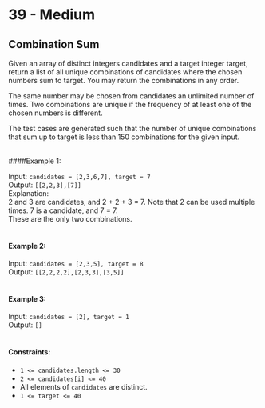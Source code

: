 # 39 - Medium
## Combination Sum
Given an array of distinct integers candidates and a target integer target, return a list of all unique combinations of candidates where the chosen numbers sum to target. You may return the combinations in any order.

The same number may be chosen from candidates an unlimited number of times. Two combinations are unique if the 
frequency
 of at least one of the chosen numbers is different.

The test cases are generated such that the number of unique combinations that sum up to target is less than 150 combinations for the given input.
<br/><br/>

####Example 1:

Input: `candidates = [2,3,6,7], target = 7`<br/>
Output: `[[2,2,3],[7]]`<br/>
Explanation:<br/>
2 and 3 are candidates, and 2 + 2 + 3 = 7.
Note that 2 can be used multiple times.
7 is a candidate, and 7 = 7.<br/>
These are the only two combinations.<br/>
<br/>

#### Example 2:

Input: `candidates = [2,3,5], target = 8`<br/>
Output: `[[2,2,2,2],[2,3,3],[3,5]]`<br/>
<br/>

#### Example 3:

Input: `candidates = [2], target = 1`<br/>
Output: `[]`<br/>
<br/>

#### Constraints:

- `1 <= candidates.length <= 30`
- `2 <= candidates[i] <= 40`
- All elements of `candidates` are distinct.
- `1 <= target <= 40`
